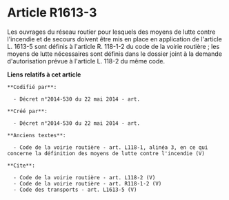 # Article R1613-3

Les ouvrages du réseau routier pour lesquels des moyens de lutte contre l'incendie et de secours doivent être mis en place en
application de l'article L. 1613-5 sont définis à l'article R. 118-1-2 du code de la voirie routière ; les moyens de lutte
nécessaires sont définis dans le dossier joint à la demande d'autorisation prévue à l'article L. 118-2 du même code.

**Liens relatifs à cet article**

	**Codifié par**:

	  - Décret n°2014-530 du 22 mai 2014 - art.

	**Créé par**:

	  - Décret n°2014-530 du 22 mai 2014 - art.

	**Anciens textes**:

	  - Code de la voirie routière - art. L118-1, alinéa 3, en ce qui concerne la définition des moyens de lutte contre l'incendie (V)

	**Cite**:

	  - Code de la voirie routière - art. L118-2 (V)
	  - Code de la voirie routière - art. R118-1-2 (V)
	  - Code des transports - art. L1613-5 (V)
